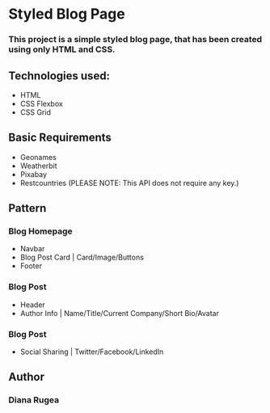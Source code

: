 # Styled Blog Page
### This project is a simple styled blog page, that has been created using only HTML and CSS. 



## Technologies used:
* HTML
* CSS Flexbox
* CSS Grid



## Basic Requirements
* Geonames
* Weatherbit
* Pixabay
* Restcountries (PLEASE NOTE: This API does not require any key.)

## Pattern
### Blog Homepage

* Navbar
* Blog Post Card | Card/Image/Buttons
* Footer

### Blog Post

* Header
* Author Info | Name/Title/Current Company/Short Bio/Avatar

### Blog Post
* Social Sharing | Twitter/Facebook/LinkedIn

## Author
### Diana Rugea


